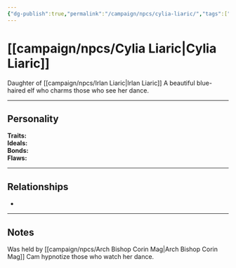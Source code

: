```yaml
---
{"dg-publish":true,"permalink":"/campaign/npcs/cylia-liaric/","tags":["character","npc"],"noteIcon":"","created":"2025-10-26T09:06:57.387-07:00","updated":"2025-10-27T13:36:59.674-07:00"}
---
```


# [[campaign/npcs/Cylia Liaric\|Cylia Liaric]]
Daughter of [[campaign/npcs/Irlan Liaric\|Irlan Liaric]]
A beautiful blue-haired elf who charms those who see her dance.

---
## Personality
**Traits:**  
**Ideals:**  
**Bonds:**  
**Flaws:**  

---

## Relationships
- 

---

## Notes
Was held by [[campaign/npcs/Arch Bishop Corin Mag\|Arch Bishop Corin Mag]] 
Cam hypnotize those who watch her dance. 